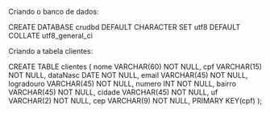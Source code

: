 Criando o banco de dados:

CREATE DATABASE crudbd DEFAULT CHARACTER SET utf8 DEFAULT COLLATE utf8_general_ci


Criando a tabela clientes:

CREATE TABLE clientes (
    nome VARCHAR(60) NOT NULL,
    cpf VARCHAR(15) NOT NULL,
    dataNasc DATE NOT NULL,
    email VARCHAR(45) NOT NULL,
    logradouro VARCHAR(45) NOT NULL,
    numero INT NOT NULL,
    bairro VARCHAR(45) NOT NULL,
    cidade VARCHAR(45) NOT NULL,
    uf VARCHAR(2) NOT NULL,
    cep VARCHAR(9) NOT NULL,
    PRIMARY KEY(cpf)
);
